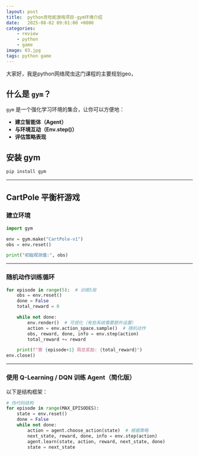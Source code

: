 ```yaml
---
layout: post
title:  python贪吃蛇游戏项目-gym环境介绍
date:   2025-08-02 09:01:00 +0800
categories: 
    - review
    - python
    - game
image: 03.jpg
tags: python game
---
```


大家好，我是python网络爬虫这门课程的主要规划geo，

## 什么是 `gym`？

`gym` 是一个强化学习环境的集合，让你可以方便地：

* **建立智能体（Agent）**
* **与环境互动（Env.step()）**
* **评估策略表现**


## 安装 gym

```bash
pip install gym
```

---

## CartPole 平衡杆游戏

### 建立环境

```python
import gym

env = gym.make("CartPole-v1")
obs = env.reset()

print("初始观测值:", obs)
```

---

### 随机动作训练循环

```python
for episode in range(5):  # 训练5局
    obs = env.reset()
    done = False
    total_reward = 0

    while not done:
        env.render()  # 可视化（有些系统需要额外设置）
        action = env.action_space.sample()  # 随机动作
        obs, reward, done, info = env.step(action)
        total_reward += reward

    print(f"第 {episode+1} 局总奖励: {total_reward}")
env.close()
```

---

### 使用 Q-Learning / DQN 训练 Agent（简化版）

以下是结构框架：

```python
# 伪代码结构
for episode in range(MAX_EPISODES):
    state = env.reset()
    done = False
    while not done:
        action = agent.choose_action(state)  # 根据策略
        next_state, reward, done, info = env.step(action)
        agent.learn(state, action, reward, next_state, done)
        state = next_state
```

<!-- ## 🤖 进阶：推荐强化学习库（可搭配 gym 使用）

| 库                   | 简介                           |
| ------------------- | ---------------------------- |
| `stable-baselines3` | 最常用强化学习套件，支持 DQN、PPO、A2C 等算法 |
| `RLlib`             | 分布式训练、支持多种框架                 |
| `cleanrl`           | 高效、单文件强化学习算法实现               |

安装 `stable-baselines3`：

```bash
pip install stable-baselines3[extra]
```

---

## 📘 常见环境类型

| 类型       | 示例           | 名称                |
| -------- | ------------ | ----------------- |
| 经典控制     | 平衡杆          | `CartPole-v1`     |
| Atari 游戏 | Breakout     | `ALE/Breakout-v5` |
| 物理引擎     | Lunar Lander | `LunarLander-v2`  |
| 机器人控制    | Fetch, Ant   | 需 `mujoco` 安装     |

---

## 🧪 想训练哪个游戏？

你可以告诉我你想训练哪一类游戏（如贪吃蛇、跳跃类、射击类），我可以：

* 推荐 gym 环境
* 提供训练代码（DQN、PPO、A2C 等）

是否需要我为你建立一个完整的 DQN + 贪吃蛇 环境？或者其他游戏？ -->
